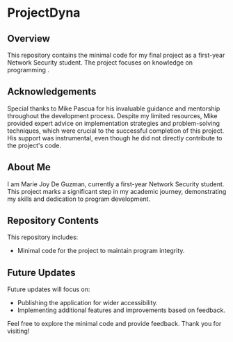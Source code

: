 # ProjectDyna

## Overview
This repository contains the minimal code for my final project as a first-year Network Security student. The project focuses on knowledge on programming . 

## Acknowledgements
Special thanks to Mike Pascua for his invaluable guidance and mentorship throughout the development process. Despite my limited resources, Mike provided expert advice on implementation strategies and problem-solving techniques, which were crucial to the successful completion of this project. His support was instrumental, even though he did not directly contribute to the project's code.

## About Me
I am Marie Joy De Guzman, currently a first-year Network Security student. This project marks a significant step in my academic journey, demonstrating my skills and dedication to program development.

## Repository Contents
This repository includes:
- Minimal code for the project to maintain program integrity.

## Future Updates
Future updates will focus on:
- Publishing the application for wider accessibility.
- Implementing additional features and improvements based on feedback.

Feel free to explore the minimal code and provide feedback. Thank you for visiting!

